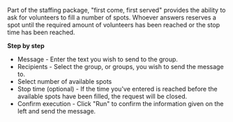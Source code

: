 Part of the staffing package, "first come, first served" provides the ability to ask for volunteers to fill a number of spots. Whoever answers reserves a spot until the required amount of volunteers has been reached or the stop time has been reached.

**Step by step**

* Message - Enter the text you wish to send to the group.
* Recipients - Select the group, or groups, you wish to send the message to. 
* Select number of available spots
* Stop time (optional) - If the time you've entered is reached before the available spots have been filled, the request will be closed.
* Confirm execution - Click "Run" to confirm the information given on the left and send the message.
